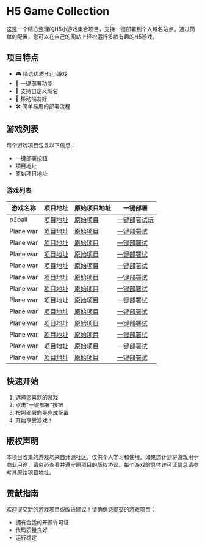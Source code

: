 # H5 Game Collection

这是一个精心整理的H5小游戏集合项目，支持一键部署到个人域名站点。通过简单的配置，您可以在自己的网站上轻松运行多款有趣的H5游戏。

## 项目特点

- 🎮 精选优质H5小游戏
- 🚀 一键部署功能
- 🔗 支持自定义域名
- 📱 移动端友好
- 🛠️ 简单易用的部署流程

## 游戏列表

每个游戏项目包含以下信息：
- 一键部署按钮
- 项目地址
- 原始项目地址

### 游戏列表

| 游戏名称 | 项目地址 | 原始项目地址 | 一键部署 |
|---------|---------|------------|---------|
| p2ball | [项目地址](https://github.com/tomcomtang/p2ball) | [原始项目](https://github.com/channingbreeze/games/tree/master/p2ball) | [一键部署试玩](https://edgeone.ai/pages/new?template=https://github.com/tomcomtang/p2ball) |
| Plane war | [项目地址](https://github.com/tomcomtang/planewar) | [原始项目](https://github.com/channingbreeze/games/tree/master/planewar) | [一键部署试](https://edgeone.ai/pages/new?template=https://github.com/tomcomtang/planewar) |
| Plane war | [项目地址](https://github.com/tomcomtang/attackonball) | [原始项目](https://github.com/channingbreeze/games/tree/master/attackonball) | [一键部署试](https://edgeone.ai/pages/new?template=https://github.com/tomcomtang/attackonball) |
| Plane war | [项目地址](https://github.com/tomcomtang/petparty) | [原始项目](https://github.com/channingbreeze/games/tree/master/petparty) | [一键部署试](https://edgeone.ai/pages/new?template=https://github.com/tomcomtang/petparty) |
| Plane war | [项目地址](https://github.com/tomcomtang/flappybird3) | [原始项目](https://github.com/channingbreeze/games/tree/master/flappybird3) | [一键部署试](https://edgeone.ai/pages/new?template=https://github.com/tomcomtang/flappybird3) |
| Plane war | [项目地址](https://github.com/tomcomtang/jumpone) | [原始项目](https://github.com/channingbreeze/games/tree/master/jumpone) | [一键部署试](https://edgeone.ai/pages/new?template=https://github.com/tomcomtang/jumpone) |
| Plane war | [项目地址](https://github.com/tomcomtang/runrobot) | [原始项目](https://github.com/channingbreeze/games/tree/master/runrobot) | [一键部署试](https://edgeone.ai/pages/new?template=https://github.com/tomcomtang/runrobot) |
| Plane war | [项目地址](https://github.com/tomcomtang/rhythm) | [原始项目](https://github.com/channingbreeze/games/tree/master/rhythm) | [一键部署试](https://edgeone.ai/pages/new?template=https://github.com/tomcomtang/rhythm) |
| Plane war | [项目地址](https://github.com/tomcomtang/circle-the-cat) | [原始项目](https://github.com/channingbreeze/games/tree/master/circle-the-cat) | [一键部署试](https://edgeone.ai/pages/new?template=https://github.com/tomcomtang/circle-the-cat) |
| Plane war | [项目地址](https://github.com/tomcomtang/bike) | [原始项目](https://github.com/channingbreeze/games/tree/master/bike) | [一键部署试](https://edgeone.ai/pages/new?template=https://github.com/tomcomtang/bike) |
| Plane war | [项目地址](https://github.com/tomcomtang/kupao) | [原始项目](https://github.com/channingbreeze/games/tree/master/kupao) | [一键部署试](https://edgeone.ai/pages/new?template=https://github.com/tomcomtang/kupao) |
| Plane war | [项目地址](https://github.com/tomcomtang/candy) | [原始项目](https://github.com/channingbreeze/games/tree/master/candy) | [一键部署试](https://edgeone.ai/pages/new?template=https://github.com/tomcomtang/candy) |
| Plane war | [项目地址](https://github.com/tomcomtang/hexgl) | [原始项目](https://github.com/channingbreeze/games/tree/master/hexgl) | [一键部署试](https://edgeone.ai/pages/new?template=https://github.com/tomcomtang/hexgl) |

## 快速开始

1. 选择您喜欢的游戏
2. 点击"一键部署"按钮
3. 按照部署向导完成配置
4. 开始享受游戏！

## 版权声明

本项目收集的游戏均来自开源社区，仅供个人学习和使用。如果您计划将游戏用于商业用途，请务必查看并遵守原项目的版权协议。每个游戏的具体许可证信息请参考其原始项目地址。

## 贡献指南

欢迎提交新的游戏项目或改进建议！请确保您提交的游戏项目：
- 拥有合适的开源许可证
- 代码质量良好
- 运行稳定
